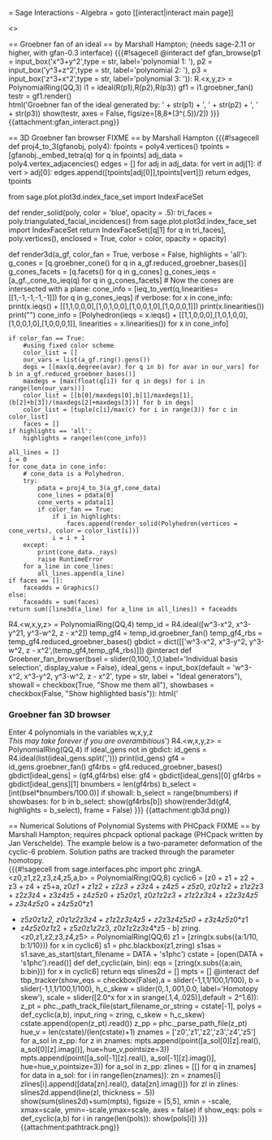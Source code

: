 = Sage Interactions - Algebra =
goto [[interact|interact main page]]

<<TableOfContents>>

== Groebner fan of an ideal ==
by Marshall Hampton; (needs sage-2.11 or higher, with gfan-0.3 interface)
{{{#!sagecell
@interact
def gfan_browse(p1 = input_box('x^3+y^2',type = str, label='polynomial 1: '), p2 = input_box('y^3+z^2',type = str, label='polynomial 2: '), p3 = input_box('z^3+x^2',type = str, label='polynomial 3: ')):
    R.<x,y,z> = PolynomialRing(QQ,3)
    i1 = ideal(R(p1),R(p2),R(p3))
    gf1 = i1.groebner_fan()
    testr = gf1.render()    
    html('Groebner fan of the ideal generated by: ' + str(p1) + ', ' + str(p2) + ', ' + str(p3))
    show(testr, axes = False, figsize=[8,8*(3^(.5))/2])
}}}
{{attachment:gfan_interact.png}}

== 3D Groebner fan browser FIXME ==
by Marshall Hampton
{{{#!sagecell
def proj4_to_3(gfanobj, poly4):
    fpoints = poly4.vertices()
    tpoints = [gfanobj._embed_tetra(q) for q in fpoints]
    adj_data = poly4.vertex_adjacencies()
    edges = []
    for adj in adj_data:
        for vert in adj[1]:
            if vert > adj[0]:
                edges.append([tpoints[adj[0]],tpoints[vert]])
    return edges, tpoints

from sage.plot.plot3d.index_face_set import IndexFaceSet

def render_solid(poly, color = 'blue', opacity = .5):
    tri_faces = poly.triangulated_facial_incidences()
    from sage.plot.plot3d.index_face_set import IndexFaceSet
    return IndexFaceSet([q[1] for q in tri_faces], poly.vertices(), enclosed = True, color = color, opacity = opacity)

def render3d(a_gf, color_fan = True, verbose = False, highlights = 'all'):
    g_cones = [q.groebner_cone() for q in a_gf.reduced_groebner_bases()]
    g_cones_facets = [q.facets() for q in g_cones]
    g_cones_ieqs = [a_gf._cone_to_ieq(q) for q in g_cones_facets]
    # Now the cones are intersected with a plane:
    cone_info = [ieq_to_vert(q,linearities=[[1,-1,-1,-1,-1]]) for q in g_cones_ieqs]
    if verbose:
        for x in cone_info:
            print(x.ieqs() + [[1,1,0,0,0],[1,0,1,0,0],[1,0,0,1,0],[1,0,0,0,1]])
            print(x.linearities())
            print("")
    cone_info = [Polyhedron(ieqs = x.ieqs() + [[1,1,0,0,0],[1,0,1,0,0],[1,0,0,1,0],[1,0,0,0,1]], linearities = x.linearities()) for x in cone_info]

    if color_fan == True:
        #using fixed color scheme
        color_list = []
        our_vars = list(a_gf.ring().gens())
        degs = [[max(q.degree(avar) for q in b) for avar in our_vars] for b in a_gf.reduced_groebner_bases()]
        maxdegs = [max(float(q[i]) for q in degs) for i in range(len(our_vars))]
        color_list = [[b[0]/maxdegs[0],b[1]/maxdegs[1],(b[2]+b[3])/(maxdegs[2]+maxdegs[3])] for b in degs]
        color_list = [tuple(c[i]/max(c) for i in range(3)) for c in color_list] 
        faces = []     
    if highlights == 'all':
        highlights = range(len(cone_info))

    all_lines = []
    i = 0
    for cone_data in cone_info:
        # cone_data is a Polyhedron.
        try:
            pdata = proj4_to_3(a_gf,cone_data)
            cone_lines = pdata[0]
            cone_verts = pdata[1]
            if color_fan == True:       
                if i in highlights:
                    faces.append(render_solid(Polyhedron(vertices = cone_verts), color = color_list[i]))
                i = i + 1
        except:
            print(cone_data._rays)
            raise RuntimeError
        for a_line in cone_lines:
            all_lines.append(a_line)
    if faces == []: 
        faceadds = Graphics()
    else:
        faceadds = sum(faces)
    return sum([line3d(a_line) for a_line in all_lines]) + faceadds
R4.<w,x,y,z> = PolynomialRing(QQ,4)
temp_id = R4.ideal([w^3-x^2, x^3-y^21, y^3-w^2, z - x^2])
temp_gf4 = temp_id.groebner_fan()
temp_gf4_rbs = temp_gf4.reduced_groebner_bases()
gbdict = dict([['w^3-x^2, x^3-y^2, y^3-w^2, z - x^2',(temp_gf4,temp_gf4_rbs)]])
@interact
def Groebner_fan_browser(bsel = slider(0,100,.1,0,label='Individual basis selection', display_value = False), ideal_gens = input_box(default = 'w^3-x^2, x^3-y^2, y^3-w^2, z - x^2', type = str, label = "Ideal generators"), showall = checkbox(True, "Show me them all"), showbases = checkbox(False, "Show highlighted basis")):
    html('<h3>Groebner fan 3D browser</h3> Enter 4 polynomials in the variables w,x,y,z<BR> <em>This may take forever if you are overambitious</em>')
    R4.<w,x,y,z> = PolynomialRing(QQ,4)
    if ideal_gens not in gbdict:
        id_gens = R4.ideal(list(ideal_gens.split(',')))
        print(id_gens)
        gf4 = id_gens.groebner_fan()
        gf4rbs = gf4.reduced_groebner_bases()
        gbdict[ideal_gens] = (gf4,gf4rbs)
    else:
        gf4 = gbdict[ideal_gens][0]
        gf4rbs = gbdict[ideal_gens][1]
    bnumbers = len(gf4rbs)
    b_select = [int(bsel*bnumbers/100.0)]
    if showall: b_select = range(bnumbers)
    if showbases:
        for b in b_select:
            show(gf4rbs[b])
    show(render3d(gf4, highlights = b_select), frame = False)
}}}
{{attachment:gb3d.png}}

== Numerical Solutions of Polynomial Systems with PHCpack FIXME ==
by Marshall Hampton; requires phcpack optional package (PHCpack written by Jan Verschelde).
The example below is a two-parameter deformation of the cyclic-6 problem.  Solution paths are tracked through the parameter homotopy.  
{{{#!sagecell
from sage.interfaces.phc import phc
zringA.<z0,z1,z2,z3,z4,z5,a,b> = PolynomialRing(QQ,8)
cyclic6 = [z0 + z1 + z2 + z3 + z4 + z5+a,
 z0*z1 + z1*z2 + z2*z3 + z3*z4 + z4*z5 + z5*z0,
 z0*z1*z2 + z1*z2*z3 + z2*z3*z4 + z3*z4*z5 + z4*z5*z0 + z5*z0*z1,
 z0*z1*z2*z3 + z1*z2*z3*z4 + z2*z3*z4*z5 + z3*z4*z5*z0 + z4*z5*z0*z1 
 + z5*z0*z1*z2,
 z0*z1*z2*z3*z4 + z1*z2*z3*z4*z5 + z2*z3*z4*z5*z0 + z3*z4*z5*z0*z1 
 + z4*z5*z0*z1*z2 + z5*z0*z1*z2*z3,
 z0*z1*z2*z3*z4*z5 - b]
zring.<z0,z1,z2,z3,z4,z5> = PolynomialRing(QQ,6)
z1 = [zring(x.subs({a:1/10, b:1/10})) for x in cyclic6]
s1 = phc.blackbox(z1,zring)
s1sas = s1.save_as_start(start_filename = DATA + 's1phc')
cstate = [open(DATA + 's1phc').read()]
def def_cyclic(ain, bin):
    eqs = [zring(x.subs({a:ain, b:bin})) for x in cyclic6]
    return eqs
slines2d = []
mpts = []
@interact
def tbp_tracker(show_eqs = checkbox(False),a = slider(-1,1,1/100,1/100), b = slider(-1,1,1/100,1/100), h_c_skew = slider(0,.1,.001,0.0, label='Homotopy skew'), scale = slider([2.0^x for x in srange(.1,4,.025)],default = 2^1.6)):
    z_pt = phc._path_track_file(start_filename_or_string = cstate[-1], polys = def_cyclic(a,b), input_ring = zring, c_skew = h_c_skew)
    cstate.append(open(z_pt).read())
    z_pp = phc._parse_path_file(z_pt)
    hue_v = len(cstate)/(len(cstate)+1)
    znames = ['z0','z1','z2','z3','z4','z5']
    for a_sol in z_pp:
        for z in znames:
            mpts.append(point([a_sol[0][z].real(), a_sol[0][z].imag()], hue=hue_v,pointsize=3))
            mpts.append(point([a_sol[-1][z].real(), a_sol[-1][z].imag()], hue=hue_v,pointsize=3))
    for a_sol in z_pp:
        zlines = [[] for q in znames]
        for data in a_sol:
            for i in range(len(znames)):
                zn = znames[i]
                zlines[i].append([data[zn].real(), data[zn].imag()])
        for zl in zlines:
            slines2d.append(line(zl, thickness = .5))
    show(sum(slines2d)+sum(mpts), figsize = [5,5], xmin = -scale, xmax=scale, ymin=-scale,ymax=scale, axes = false)
    if show_eqs:
        pols = def_cyclic(a,b)
        for i in range(len(pols)):
            show(pols[i])
}}}
{{attachment:pathtrack.png}}
